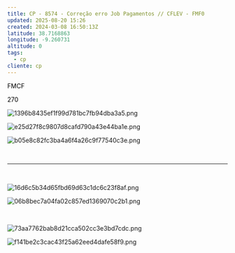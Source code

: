 ```yaml
---
title: CP - 8574 - Correção erro Job Pagamentos // CFLEV - FMF0
updated: 2025-08-20 15:26
created: 2024-03-08 16:50:13Z
latitude: 38.7168863
longitude: -9.260731
altitude: 0
tags:
  - cp
cliente: cp
---
```


<span style="color: #000000;">FMCF</span>

<span style="color: #000000;">270</span>

![1396b8435ef1f99d781bc7fb94dba3a5.png](1396b8435ef1f99d781bc7fb94dba3a5.png)

![e25d27f8c9807d8cafd790a43e44ba1e.png](e25d27f8c9807d8cafd790a43e44ba1e.png)

![b05e8c82fc3ba4a6f4a26c9f77540c3e.png](b05e8c82fc3ba4a6f4a26c9f77540c3e.png)

&nbsp;

* * *

&nbsp;

![16d6c5b34d65fbd69d63c1dc6c23f8af.png](16d6c5b34d65fbd69d63c1dc6c23f8af.png)

![06b8bec7a04fa02c857ed1369070c2b1.png](06b8bec7a04fa02c857ed1369070c2b1.png)

&nbsp;

![73aa7762bab8d21cca502cc3e3bd7cdc.png](73aa7762bab8d21cca502cc3e3bd7cdc.png)

![f141be2c3cac43f25a62eed4dafe58f9.png](f141be2c3cac43f25a62eed4dafe58f9.png)